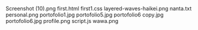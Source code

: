 Screenshot (10).png
first.html
first1.css
layered-waves-haikei.png
nanta.txt
personal.png
portofolio1.jpg
portofolio5.jpg
portofolio6 copy.jpg
portofolio6.jpg
profile.png
script.js
wawa.png
